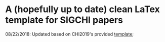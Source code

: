 # A (hopefully up to date) clean LaTex template for SIGCHI papers
08/22/2018: Updated based on CHI2019's provided [template](http://chi2019.acm.org/authors/chi-proceedings-format/);
